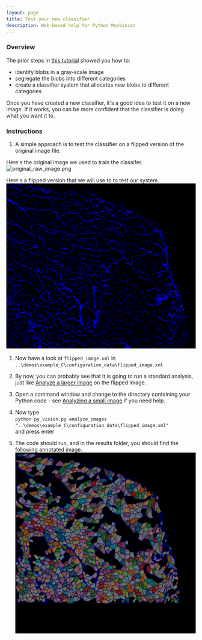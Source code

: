 ```yaml
---
layout: page
title: Test your new classifier
description: Web-based help for Python_MyoVision
---
```


### Overview

The prior steps in [this tutorial](../creating-a-new-classifier.html) showed you how to:
+ identify blobs in a gray-scale image
+ segregate the blobs into different categories
+ create a classifier system that allocates new blobs to different categories

Once you have created a new classifier, it's a good idea to test it on a new image. If it works, you can be more confident that the classifier is doing what you want it to.

### Instructions

1. A simple approach is to test the classifier on a flipped version of the original image file.  

Here's the original image we used to train the classifer.  
![original_raw_image.png](original-raw-image.png)

Here's a flipped version that we will use to to test our system.  
![flipped_raw_image.png](flipped_raw_image.png)

1. Now have a look at `flipped_image.xml` in `..\demos\example_C\configuration_data\flipped_image.xml`

1. By now, you can probably see that it is going to run a standard analysis, just like [Analyze a larger image](../../analyze-a-larger-image/analyze-a-larger-image.html) on the flipped image.

1. Open a command window and change to the directory containing your Python code - see [Analyzing a small image](../../analyze-a-small-image/analyze-a-small-image.html) if you need help.

1. Now type  
`python py_vision.py analyze_images "..\demos\example_C\configuration_data\flipped_image.xml"`  
and press enter

1. The code should run, and in the results folder, you should find the following annotated image.  
![annotated_overlay.png](annotated_overlay.png)
